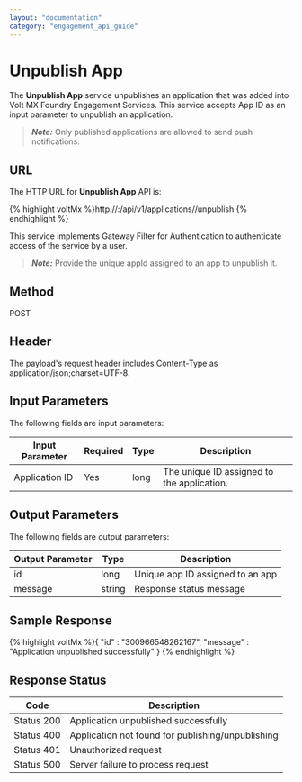 ```yaml
---
layout: "documentation"
category: "engagement_api_guide"
---
```


# Unpublish App

The **Unpublish App** service unpublishes an application that was added into Volt MX Foundry Engagement Services. This service accepts App ID as an input parameter to unpublish an application.

> **_Note:_** Only published applications are allowed to send push notifications.

## URL

The HTTP URL for **Unpublish App** API is:

{% highlight voltMx %}http://<host>:<port>/api/v1/applications/<id>/unpublish
{% endhighlight %}

This service implements Gateway Filter for Authentication to authenticate access of the service by a user.

> **_Note:_** Provide the unique appId assigned to an app to unpublish it.

## Method

POST

## Header

The payload's request header includes Content-Type as application/json;charset=UTF-8.

## Input Parameters

The following fields are input parameters:

| Input Parameter | Required | Type | Description                                |
| --------------- | -------- | ---- | ------------------------------------------ |
| Application ID  | Yes      | long | The unique ID assigned to the application. |

## Output Parameters

The following fields are output parameters:

| Output Parameter | Type   | Description                      |
| ---------------- | ------ | -------------------------------- |
| id               | long   | Unique app ID assigned to an app |
| message          | string | Response status message          |

## Sample Response

{% highlight voltMx %}{
"id" : "300966548262167",
"message" : "Application unpublished successfully"
}
{% endhighlight %}

## Response Status

| Code       | Description                                       |
| ---------- | ------------------------------------------------- |
| Status 200 | Application unpublished successfully              |
| Status 400 | Application not found for publishing/unpublishing |
| Status 401 | Unauthorized request                              |
| Status 500 | Server failure to process request                 |
